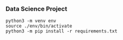 ### Data Science Project

```
python3 -m venv env
source ./env/bin/activate
python3 -m pip install -r requirements.txt
```